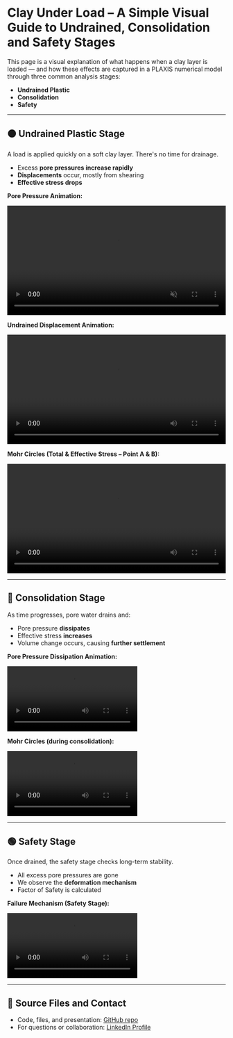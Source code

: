 # Clay Under Load – A Simple Visual Guide to Undrained, Consolidation and Safety Stages

This page is a visual explanation of what happens when a clay layer is loaded — and how these effects are captured in a PLAXIS numerical model through three common analysis stages:

- **Undrained Plastic**
- **Consolidation**
- **Safety**

---

## 🟠 Undrained Plastic Stage

A load is applied quickly on a soft clay layer. There's no time for drainage.

- Excess **pore pressures increase rapidly**
- **Displacements** occur, mostly from shearing
- **Effective stress drops**

**Pore Pressure Animation:**

<video autoplay muted loop playsinline controls style="max-width: 700px; width: 100%; display: block; margin: 0 auto;">
  <source src="assets/LoadEng.mp4" type="video/mp4">
  Your browser does not support the video tag.
</video>


**Undrained Displacement Animation:**

<video controls style="width: 100%; max-width: 800px; display: block; margin: 0 auto;">
  <source src="assets/LoadMC_1_Eng.mp4" type="video/mp4">
</video>

**Mohr Circles (Total & Effective Stress – Point A & B):**

<video controls style="width: 100%; max-width: 800px; display: block; margin: 0 auto;">
  <source src="assets/LoadMC_2_Eng.mp4" type="video/mp4">
</video>

---

## 🔵 Consolidation Stage

As time progresses, pore water drains and:

- Pore pressure **dissipates**
- Effective stress **increases**
- Volume change occurs, causing **further settlement**

**Pore Pressure Dissipation Animation:**

<video controls>
  <source src="assets/Cons2_Eng.mp4" type="video/mp4">
</video>

**Mohr Circles (during consolidation):**

<video controls>
  <source src="assets/Cons_MC_1_Eng.mp4" type="video/mp4">
</video>

---

## 🟢 Safety Stage

Once drained, the safety stage checks long-term stability.

- All excess pore pressures are gone
- We observe the **deformation mechanism**
- Factor of Safety is calculated

**Failure Mechanism (Safety Stage):**

<video controls>
  <source src="assets/SSR.mp4" type="video/mp4">
</video>

---

## 🔗 Source Files and Contact

- Code, files, and presentation: [GitHub repo](https://github.com/tuusuario/clay-staged-plaxis)
- For questions or collaboration: [LinkedIn Profile](https://linkedin.com/in/tuusuario)
